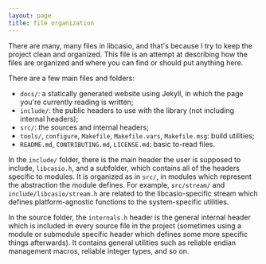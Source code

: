 ```yaml
---
layout: page
title: file organization
---
```

There are many, many files in libcasio, and that's because I try to keep the
project clean and organized. This file is an attempt at describing how
the files are organized and where you can find or should put anything here.

There are a few main files and folders:

- `docs/`: a statically generated website using Jekyll, in which the page
  you're currently reading is written;
- `include/`: the public headers to use with the library (not including
  internal headers);
- `src/`: the sources and internal headers;
- `tools/`, `configure`, `Makefile`, `Makefile.vars`, `Makefile.msg`:
  build utilities;
- `README.md`, `CONTRIBUTING.md`, `LICENSE.md`: basic to-read files.

In the `include/` folder, there is the main header the user is supposed to
include, `libcasio.h`, and a subfolder, which contains all of the headers
specific to modules. It is organized as in `src/`, in modules which represent
the abstraction the module defines. For example, `src/stream/` and
`include/libcasio/stream.h` are related to the libcasio-specific stream which
defines platform-agnostic functions to the system-specific utilities.

In the source folder, the `internals.h` header is the general internal header
which is included in every source file in the project (sometimes using a
module or submodule specific header which defines some more specific things
afterwards). It contains general utilities such as reliable endian management
macros, reliable integer types, and so on.
